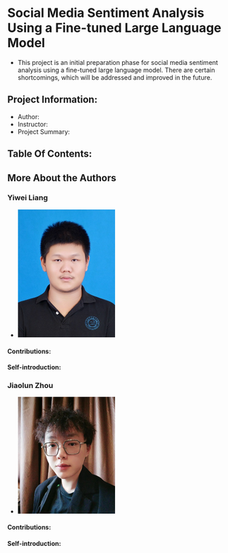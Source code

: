 # Social Media Sentiment Analysis Using a Fine-tuned Large Language Model
- This project is an initial preparation phase for social media sentiment analysis using a fine-tuned large language model. There are certain shortcomings, which will be addressed and improved in the future.
## Project Information:
- Author:
- Instructor:
- Project Summary:
## Table Of Contents:
## More About the Authors
### Yiwei Liang
- <img src="Author/Yiwei.jpg" alt="Yiwei" width="220"/>
#### Contributions:
#### Self-introduction:
### Jiaolun Zhou
- <img src="Author/Jiaolun.jpg" alt="Yiwei" width="220"/>
#### Contributions:
#### Self-introduction:
